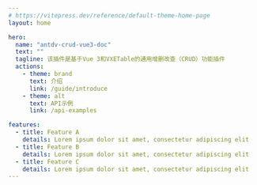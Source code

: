 ```yaml
---
# https://vitepress.dev/reference/default-theme-home-page
layout: home

hero:
  name: "antdv-crud-vue3-doc"
  text: ""
  tagline: 该插件是基于Vue 3和VXETable的通用增删改查（CRUD）功能插件
  actions:
    - theme: brand
      text: 介绍
      link: /guide/introduce
    - theme: alt
      text: API示例
      link: /api-examples

features:
  - title: Feature A
    details: Lorem ipsum dolor sit amet, consectetur adipiscing elit
  - title: Feature B
    details: Lorem ipsum dolor sit amet, consectetur adipiscing elit
  - title: Feature C
    details: Lorem ipsum dolor sit amet, consectetur adipiscing elit
---
```


